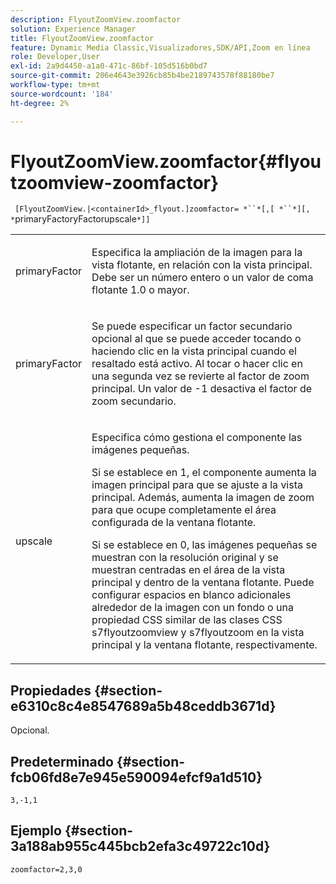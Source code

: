 ```yaml
---
description: FlyoutZoomView.zoomfactor
solution: Experience Manager
title: FlyoutZoomView.zoomfactor
feature: Dynamic Media Classic,Visualizadores,SDK/API,Zoom en línea
role: Developer,User
exl-id: 2a9d4450-a1a0-471c-86bf-105d516b0bd7
source-git-commit: 206e4643e3926cb85b4be2189743578f88180be7
workflow-type: tm+mt
source-wordcount: '184'
ht-degree: 2%

---
```


# FlyoutZoomView.zoomfactor{#flyoutzoomview-zoomfactor}

` [FlyoutZoomView.|<containerId>_flyout.]zoomfactor= *``*[,[ *``*][, *`primaryFactoryFactorupscale`*]]`

<table id="table_9B98C97485DD4DEB8A6ECBCE8DF6B886"> 
 <tbody> 
  <tr> 
   <td colname="col1"> <p> <span class="codeph"> <span class="varname"> primaryFactor</span> </span> </p> </td> 
   <td colname="col2"> <p> Especifica la ampliación de la imagen para la vista flotante, en relación con la vista principal. Debe ser un número entero o un valor de coma flotante <span class="codeph"> 1.0</span> o mayor. </p> </td> 
  </tr> 
  <tr> 
   <td colname="col1"> <p> <span class="codeph"> <span class="varname"> primaryFactor</span> </span> </p> </td> 
   <td colname="col2"> <p> Se puede especificar un factor secundario opcional al que se puede acceder tocando o haciendo clic en la vista principal cuando el resaltado está activo. Al tocar o hacer clic en una segunda vez se revierte al factor de zoom principal. Un valor de <span class="codeph"> -1</span> desactiva el factor de zoom secundario. </p> </td> 
  </tr> 
  <tr> 
   <td colname="col1"> <p><span class="codeph"><span class="varname"> upscale</span></span> </p> </td> 
   <td colname="col2"> <p>Especifica cómo gestiona el componente las imágenes pequeñas. </p> <p>Si se establece en <span class="codeph"> 1</span>, el componente aumenta la imagen principal para que se ajuste a la vista principal. Además, aumenta la imagen de zoom para que ocupe completamente el área configurada de la ventana flotante. </p> <p>Si se establece en <span class="codeph"> 0</span>, las imágenes pequeñas se muestran con la resolución original y se muestran centradas en el área de la vista principal y dentro de la ventana flotante. Puede configurar espacios en blanco adicionales alrededor de la imagen con un fondo o una propiedad CSS similar de las clases CSS <span class="codeph"> s7flyoutzoomview</span> y <span class="codeph"> s7flyoutzoom</span> en la vista principal y la ventana flotante, respectivamente. </p> </td> 
  </tr> 
 </tbody> 
</table>

## Propiedades {#section-e6310c8c4e8547689a5b48ceddb3671d}

Opcional.

## Predeterminado {#section-fcb06fd8e7e945e590094efcf9a1d510}

`3,-1,1`

## Ejemplo {#section-3a188ab955c445bcb2efa3c49722c10d}

`zoomfactor=2,3,0`
